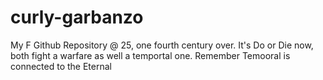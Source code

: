 # curly-garbanzo
My F Github Repository @ 25, one fourth century over. It's Do or Die now, both fight a warfare as well a temportal one. Remember Temooral is connected to the Eternal
